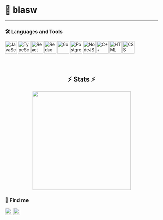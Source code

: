 # 🌙 blasw

---

### 🛠️ Languages and Tools
<p style="margin-bottom: 30px">
  <img align="left" alt="JavaScript" width="40px" src="https://cdn.jsdelivr.net/gh/devicons/devicon/icons/javascript/javascript-original.svg"/>
  <img align="left" alt="TypeScript" width="40px" src="https://cdn.jsdelivr.net/gh/devicons/devicon/icons/typescript/typescript-original.svg"/>
  <img align="left" alt="React" width="40px" src="https://cdn.jsdelivr.net/gh/devicons/devicon/icons/react/react-original-wordmark.svg"/>
  <img align="left" alt="Redux" width="40px" src="https://cdn.jsdelivr.net/gh/devicons/devicon/icons/redux/redux-original.svg"/>
  <img align="left" alt="Go" width="40px" src="https://cdn.jsdelivr.net/gh/devicons/devicon/icons/go/go-original-wordmark.svg"/>
  <img align="left" alt="PostgreSQL" width="40px" src="https://cdn.jsdelivr.net/gh/devicons/devicon/icons/postgresql/postgresql-original-wordmark.svg"/>
  <img align="left" alt="NodeJS" width="40px" src="https://cdn.jsdelivr.net/gh/devicons/devicon/icons/nodejs/nodejs-original.svg"/>
  <img align="left" alt="C++" width="40px" src="https://cdn.jsdelivr.net/gh/devicons/devicon/icons/cplusplus/cplusplus-original.svg"/>
  <img align="left" alt="HTML" width="40px" src="https://cdn.jsdelivr.net/gh/devicons/devicon/icons/html5/html5-original.svg"/>
  <img align="left" alt="CSS" width="40px" src="https://cdn.jsdelivr.net/gh/devicons/devicon/icons/css3/css3-original.svg"/>
</p>

<br>
<br>
<br>
<br>



<h2 align="center">⚡ Stats ⚡</h2>


<p align="center">
<a href="https://github.com/blasw/">
      <img width=325  src="https://github-readme-stats.vercel.app/api/top-langs/?username=blasw&title_color=61dafb&text_color=ffffff&hide=scss&icon_color=61dafb&bg_color=20232a&langs_count=8&layout=compact&border_color=61dafb&hide_border=true" />
 </a>
</p>

### 🔎 Find me
<a href="mailto:blaswmatthew@gmail.com"><img src="https://img.shields.io/badge/Gmail-D14836?style=for-the-badge&logo=gmail&logoColor=white" height=23></a>
<a href="https://t.me/blasw"><img src="https://img.shields.io/badge/Telegram-2CA5E0?style=for-the-badge&logo=telegram&logoColor=white" height=23></a>
